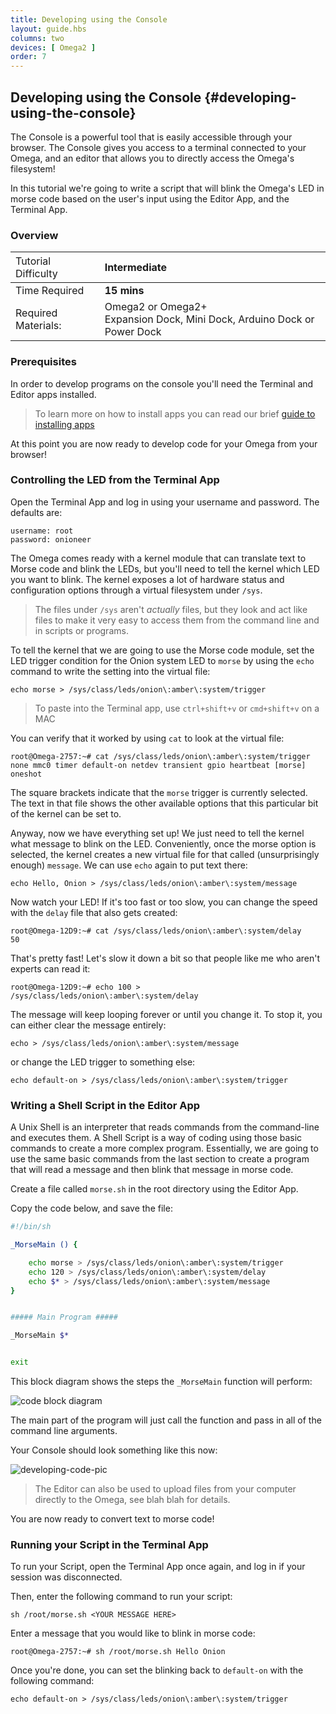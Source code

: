 ```yaml
---
title: Developing using the Console
layout: guide.hbs
columns: two
devices: [ Omega2 ]
order: 7
---
```



## Developing using the Console {#developing-using-the-console}

The Console is a powerful tool that is easily accessible through your browser. The Console gives you access to a terminal connected to your Omega, and an editor that allows you to directly access the Omega's filesystem!

In this tutorial we're going to write a script that will blink the Omega's LED in morse code based on the user's input using the Editor App, and the Terminal App.


### Overview

| <span style="font-weight:normal">Tutorial Difficulty</span> | Intermediate |
| :--- | :--- |
| Time Required | **15 mins** |
| Required Materials: | Omega2 or Omega2+<br>Expansion Dock, Mini Dock, Arduino Dock or Power Dock |

### Prerequisites

In order to develop programs on the console you'll need the Terminal and Editor apps installed.

>To learn more on how to install apps you can read our brief [guide to installing apps](#installing-apps)


At this point you are now ready to develop code for your Omega from your browser!


### Controlling the LED from the Terminal App

Open the Terminal App and log in using your username and password. The defaults are:

```
username: root
password: onioneer
```



The Omega comes ready with a kernel module that can translate text to Morse code and blink the LEDs, but you'll need to tell the kernel which LED you want to blink.  The kernel exposes a lot of hardware status and configuration options through a virtual filesystem under `/sys`.  
> The files under `/sys` aren't *actually* files, but they look and act like files to make it very easy to access them from the command line and in scripts or programs.

To tell the kernel that we are going to use the Morse code module, set the LED trigger condition for the Onion system LED to `morse` by using the `echo` command to write the setting into the virtual file:

```
echo morse > /sys/class/leds/onion\:amber\:system/trigger
```

> To paste into the Terminal app, use `ctrl+shift+v` or `cmd+shift+v` on a MAC


You can verify that it worked by using `cat` to look at the virtual file:

```
root@Omega-2757:~# cat /sys/class/leds/onion\:amber\:system/trigger                                                              
none mmc0 timer default-on netdev transient gpio heartbeat [morse] oneshot
```

The square brackets indicate that the `morse` trigger is currently selected. The text in that file shows the other available options that this particular bit of the kernel can be set to.

Anyway, now we have everything set up!  We just need to tell the kernel what message to blink on the LED.  Conveniently, once the morse option is selected, the kernel creates a new virtual file for that called (unsurprisingly enough) `message`.  We can use `echo` again to put text there:

```
echo Hello, Onion > /sys/class/leds/onion\:amber\:system/message
```

Now watch your LED!  If it's too fast or too slow, you can change the speed with the `delay` file that also gets created:

```
root@Omega-12D9:~# cat /sys/class/leds/onion\:amber\:system/delay
50
```

That's pretty fast!  Let's slow it down a bit so that people like me who aren't experts can read it:

```
root@Omega-12D9:~# echo 100 > /sys/class/leds/onion\:amber\:system/delay
```

The message will keep looping forever or until you change it.  To stop it, you can either clear the message entirely:

```
echo > /sys/class/leds/onion\:amber\:system/message
```

or change the LED trigger to something else:

```
echo default-on > /sys/class/leds/onion\:amber\:system/trigger
```

### Writing a Shell Script in the Editor App

A Unix Shell is an interpreter that reads commands from the command-line and executes them. A Shell Script is a way of coding using those basic commands to create a more complex program. Essentially, we are going to use the same basic commands from the last section to create a program that will read a message and then blink that message in morse code.

<!-- // DONE: change script to be called morse.sh -->
Create a file called `morse.sh` in the root directory using the Editor App.

Copy the code below, and save the file:

```bash
#!/bin/sh

_MorseMain () {

	echo morse > /sys/class/leds/onion\:amber\:system/trigger
	echo 120 > /sys/class/leds/onion\:amber\:system/delay
	echo $* > /sys/class/leds/onion\:amber\:system/message
}


##### Main Program #####

_MorseMain $*


exit

```

This block diagram shows the steps the `_MorseMain` function will perform:

![code block diagram](https://raw.githubusercontent.com/OnionIoT/Onion-Docs/master/Omega2/Documentation/Get-Started/img/developing-pic-1-block-diagram.png)

The main part of the program will just call the function and pass in all of the command line arguments.

Your Console should look something like this now:

![developing-code-pic](https://raw.githubusercontent.com/OnionIoT/Onion-Docs/master/Omega2/Documentation/Get-Started/img/developing-pic-2-editor-code.png)

<!-- // TODO: fix up the below, add link to new transferring files section -->
> The Editor can also be used to upload files from your computer directly to the Omega, see blah blah for details.

You are now ready to convert text to morse code!

### Running your Script in the Terminal App

To run your Script, open the Terminal App once again, and log in if your session was disconnected.

Then, enter the following command to run your script:

```
sh /root/morse.sh <YOUR MESSAGE HERE>
```

Enter a message that you would like to blink in morse code:

```
root@Omega-2757:~# sh /root/morse.sh Hello Onion
```

<!-- TODO add a gif here -->

Once you're done, you can set the blinking back to `default-on` with the following command:

```
echo default-on > /sys/class/leds/onion\:amber\:system/trigger
```


<!-- // this article will show how you can use the console to develop code for the Omega using the Omega (pls reword so this makes sense)
// as an example project, we're going to write a script that will blink the Omega's LED in morse code based on user input

// section on using the editor to create a bash script
//  - installing the editor app
//  - small background on bash scripting
//  - walkthrough on navigating the file system and creating a new script
//    - make sure to mention that the best place for project files is in /root (since it won't be overwritten during firmware updates)
// - explanation of a script that controls the Omega's LED
//    - setting the led trigger to morse code (`echo morse > /sys/class/leds/onion:amber:system/trigger`)
//    - getting input from command line argument for the text to be converted to morse code
// note that there's an article about this already, can borrow heavily

// section on using the terminal app
//  - installing the terminal app
//  - logging in to the terminal
//  - navigating through the filesystem
//    - cd and ls commands, introduce ls -l
//    - have links to getting started with linux - check existing linux basics articles for these links
//  - using the echo command to read the available triggers in `/sys/class/leds/onion:amber:system/trigger`
//  - running the script we wrote using the editor app
// make sure to point out that the terminal app now supports copy and paste (but with weird shortcuts) -->
